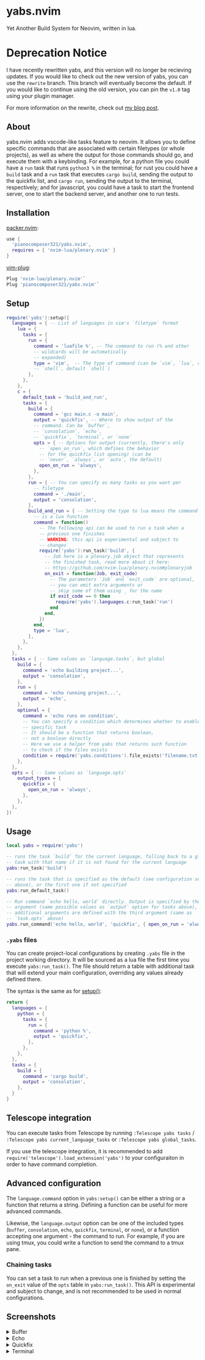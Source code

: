 # yabs.nvim

Yet Another Build System for Neovim, written in lua.

# Deprecation Notice

I have recently rewritten yabs, and this version will no longer be recieving
updates. If you would like to check out the new version of yabs, you can use
the `rewrite` branch. This branch will eventually become the default. If you
would like to continue using the old version, you can pin the `v1.0` tag using
your plugin manager.

For more information on the rewrite, check out [my blog
post](https://pianocomposer321.github.io/2022/05/03/why-im-rewriting-yabs.html).

<!-- ![screenshot](./screenshot.png) -->

## About

yabs.nvim adds vscode-like tasks feature to neovim. It allows you to define specific commands that are associated with certain filetypes (or whole projects), as well as where the output for those commands should go, and execute them with a keybinding. For example, for a python file you could have a `run` task that runs `python3 %` in the terminal; for rust you could have a `build` task and a `run` task that executes `cargo build`, sending the output to the quickfix list, and `cargo run`, sending the output to the terminal, respectively; and for javascript, you could have a task to start the frontend server, one to start the backend server, and another one to run tests.

## Installation

[packer.nvim](https://github.com/wbthomason/packer.nvim):

```lua
use {
  'pianocomposer321/yabs.nvim',
  requires = { 'nvim-lua/plenary.nvim' }
}
```

[vim-plug](https://github.com/junegunn/vim-plug):

```lua
Plug 'nvim-lua/plenary.nvim'`
Plug 'pianocomposer321/yabs.nvim'`
```

## Setup

```lua
require('yabs'):setup({
  languages = { -- List of languages in vim's `filetype` format
    lua = {
      tasks = {
        run = {
          command = 'luafile %', -- The command to run (% and other
          -- wildcards will be automatically
          -- expanded)
          type = 'vim',  -- The type of command (can be `vim`, `lua`, or
          -- `shell`, default `shell`)
        },
      },
    },
    c = {
      default_task = 'build_and_run',
      tasks = {
        build = {
          command = 'gcc main.c -o main',
          output = 'quickfix', -- Where to show output of the
          -- command. Can be `buffer`,
          -- `consolation`, `echo`,
          -- `quickfix`, `terminal`, or `none`
          opts = { -- Options for output (currently, there's only
            -- `open_on_run`, which defines the behavior
            -- for the quickfix list opening) (can be
            -- `never`, `always`, or `auto`, the default)
            open_on_run = 'always',
          },
        },
        run = { -- You can specify as many tasks as you want per
          -- filetype
          command = './main',
          output = 'consolation',
        },
        build_and_run = { -- Setting the type to lua means the command
          -- is a lua function
          command = function()
            -- The following api can be used to run a task when a
            -- previous one finishes
            -- WARNING: this api is experimental and subject to
            -- changes
            require('yabs'):run_task('build', {
              -- Job here is a plenary.job object that represents
              -- the finished task, read more about it here:
              -- https://github.com/nvim-lua/plenary.nvim#plenaryjob
              on_exit = function(Job, exit_code)
                -- The parameters `Job` and `exit_code` are optional,
                -- you can omit extra arguments or
                -- skip some of them using _ for the name
                if exit_code == 0 then
                  require('yabs').languages.c:run_task('run')
                end
              end,
            })
          end,
          type = 'lua',
        },
      },
    },
  },
  tasks = { -- Same values as `language.tasks`, but global
    build = {
      command = 'echo building project...',
      output = 'consolation',
    },
    run = {
      command = 'echo running project...',
      output = 'echo',
    },
    optional = {
      command = 'echo runs on condition',
      -- You can specify a condition which determines whether to enable a
      -- specific task
      -- It should be a function that returns boolean,
      -- not a boolean directly
      -- Here we use a helper from yabs that returns such function
      -- to check if the files exists
      condition = require('yabs.conditions').file_exists('filename.txt'),
    },
  },
  opts = { -- Same values as `language.opts`
    output_types = {
      quickfix = {
        open_on_run = 'always',
      },
    },
  },
})
```

## Usage

```lua
local yabs = require('yabs')

-- runs the task `build` for the current language, falling back to a global
-- task with that name if it is not found for the current language
yabs:run_task('build')

-- runs the task that is specified as the default (see configuration section
-- above), or the first one if not specified
yabs:run_default_task()

-- Run command `echo hello, world` directly. Output is specified by the second
-- argument (same possible values as `output` option for tasks above), and
-- additional arguments are defined with the third argument (same as
-- `task.opts` above)
yabs.run_command('echo hello, world', 'quickfix', { open_on_run = 'always' })
```

### `.yabs` files

You can create project-local configurations by creating `.yabs` file
in the project working directory. It will be sourced as a lua file the
first time you execute `yabs:run_task()`. The file should return a
table with additional task that will extend your main configuration,
overriding any values already defined there.

The syntax is the same as for [setup()](#setup):

```lua
return {
  languages = {
    python = {
      tasks = {
        run = {
          command = 'python %',
          output = 'quickfix',
        },
      },
    },
  },
  tasks = {
    build = {
      command = 'cargo build',
      output = 'consolation',
    },
  }
}
```

## Telescope integration

You can execute tasks from Telescope by running `:Telescope yabs tasks` / `:Telescope yabs current_language_tasks` or `:Telescope yabs global_tasks`.

If you use the telescope integration, it is recommended to add `require('telescope').load_extension('yabs')` to your configuraiton in order to have command completion.

## Advanced configuration

The `language.command` option in `yabs:setup()` can be either a string or a function that returns a string. Defining a function can be useful for more advanced commands.

Likewise, the `language.output` option can be one of the included types (`buffer`, `consolation`, `echo`, `quickfix`, `terminal`, or `none`), or a function accepting one argument - the command to run. For example, if you are using tmux, you could write a function to send the command to a tmux pane.

### Chaining tasks

You can set a task to run when a previous one is finished by setting the `on_exit`
value of the `opts` table in `yabs:run_task()`. This API is experimental and
subject to change, and is not recommended to be used in normal configurations.

## Screenshots

<details>
<summary>Buffer</summary>

![buffer](./buffer.png)

</details>

<details>
<summary>Echo</summary>

![echo](./echo.png)

</details>

<details>
<summary>Quickfix</summary>

![quickfix](./quickfix.png)

</details>

<details>
<summary>Terminal</summary>

![termina](./terminal.png)

</details>
<!-- ![screenshot](./screenshot.png) -->
